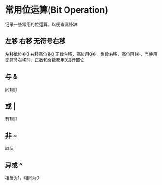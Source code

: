 # 常用位运算(Bit Operation)
记录一些常用的位运算，以便查漏补缺

## 左移 右移 无符号右移
左移低位补0
右移高位补0
正数右移，高位用0补，负数右移，高位用1补，当使用无符号右移时，正数和负数都用0进行部位

## 与 &
同1则1

## 或 |
有1则1

## 非 ~
取反
## 异或 ^
相反为1，相同为0
